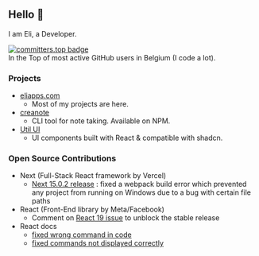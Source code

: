 ## Hello 👋
I am Eli, a Developer.

[![committers.top badge](https://user-badge.committers.top/belgium_private/elitalpa.svg)](https://user-badge.committers.top/belgium_private/elitalpa)  
In the Top of most active GitHub users in Belgium (I code a lot).

### Projects

- [eliapps.com](https://eliapps.com)
  - Most of my projects are here.
- [creanote](https://github.com/elitalpa/creanote)
  - CLI tool for note taking. Available on NPM.
- [Util UI](https://utilui.com/)
  - UI components built with React & compatible with shadcn.

### Open Source Contributions

- Next (Full-Stack React framework by Vercel)
  - [Next 15.0.2 release](https://github.com/vercel/next.js/releases/tag/v15.0.2) : fixed a webpack build error which prevented any project from running on Windows due to a bug with certain file paths
- React (Front-End library by Meta/Facebook)
  - Comment on [React 19 issue](https://github.com/facebook/react/issues/29898#issuecomment-2494980573) to unblock the stable release
- React docs
  - [fixed wrong command in code](https://github.com/reactjs/react.dev/pull/7615)
  - [fixed commands not displayed correctly](https://github.com/reactjs/react.dev/pull/7624)

<!--
**elitalpa/elitalpa** is a ✨ _special_ ✨ repository because its `README.md` (this file) appears on your GitHub profile.

Here are some ideas to get you started:

- 🔭 I’m currently working on ...
- 🌱 I’m currently learning ...
- 👯 I’m looking to collaborate on ...
- 🤔 I’m looking for help with ...
- 💬 Ask me about ...
- 📫 How to reach me: ...
- 😄 Pronouns: ...
- ⚡ Fun fact: ...
-->
